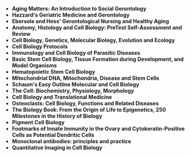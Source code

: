   <ul>
 <li><b><a target="_blank" href="https://github.com/manjunath5496/Cell-Biology-Books/blob/master/cbi(1).rar" style="text-decoration:none;">Aging Matters: An Introduction to Social Gerontology</a></b></li>
  
<li><b><a target="_blank" href="https://github.com/manjunath5496/Cell-Biology-Books/blob/master/cbi(2).rar" style="text-decoration:none;">Hazzard's Geriatric Medicine and Gerontology</a></b></li>

<li><b><a target="_blank" href="https://github.com/manjunath5496/Cell-Biology-Books/blob/master/cbi(3).rar" style="text-decoration:none;">Ebersole and Hess' Gerontological Nursing and Healthy Aging</a></b></li>
  
<li><b><a target="_blank" href="https://github.com/manjunath5496/Cell-Biology-Books/blob/master/cbi(4).pdf" style="text-decoration:none;"> Anatomy, Histology and Cell Biology: PreTest Self-Assessment and Review </a></b></li>
                               
  <li><b><a target="_blank" href="https://github.com/manjunath5496/Cell-Biology-Books/blob/master/cbi(5).pdf" style="text-decoration:none;"> Cell Biology, Genetics, Molecular Biology, Evolution and Ecology </a></b></li>  
    <li><b><a target="_blank" href="https://github.com/manjunath5496/Cell-Biology-Books/blob/master/cbi(6).pdf" style="text-decoration:none;"> Cell Biology Protocols </a></b></li> 

<li><b><a target="_blank" href="https://github.com/manjunath5496/Cell-Biology-Books/blob/master/cbi(7).pdf" style="text-decoration:none;">Immunology and Cell Biology of Parasitic Diseases</a></b></li>

<li><b><a target="_blank" href="https://github.com/manjunath5496/Cell-Biology-Books/blob/master/cbi(8).pdf" style="text-decoration:none;">Basic Stem Cell Biology, Tissue Formation during Development, and Model Organisms</a></b></li>
  
<li><b><a target="_blank" href="https://github.com/manjunath5496/Cell-Biology-Books/blob/master/cbi(9).pdf" style="text-decoration:none;">Hematopoietic Stem Cell Biology</a></b></li>
                               
<li><b><a target="_blank" href="https://github.com/manjunath5496/Cell-Biology-Books/blob/master/cbi(10).pdf" style="text-decoration:none;">Mitochondrial DNA, Mitochondria, Disease and Stem Cells</a></b></li>
  
<li><b><a target="_blank" href="https://github.com/manjunath5496/Cell-Biology-Books/blob/master/cbi(11).pdf" style="text-decoration:none;">Schaum's Easy Outline Molecular and Cell Biology</a></b></li>
                               
  <li><b><a target="_blank" href="https://github.com/manjunath5496/Cell-Biology-Books/blob/master/cbi(12).pdf" style="text-decoration:none;"> The Cell: Biochemistry, Physiology, Morphology </a></b></li>   

<li><b><a target="_blank" href="https://github.com/manjunath5496/Cell-Biology-Books/blob/master/cbi(13).pdf" style="text-decoration:none;">Cell Biology and Translational Medicine</a></b></li>

<li><b><a target="_blank" href="https://github.com/manjunath5496/Cell-Biology-Books/blob/master/cbi(14).pdf" style="text-decoration:none;">Osteoclasts: Cell Biology, Functions and Related Diseases</a></b></li>
  
<li><b><a target="_blank" href="https://github.com/manjunath5496/Cell-Biology-Books/blob/master/cbi(15).pdf" style="text-decoration:none;">The Biology Book: From the Origin of Life to Epigenetics, 250 Milestones in the History of Biology</a></b></li>
                               
<li><b><a target="_blank" href="https://github.com/manjunath5496/Cell-Biology-Books/blob/master/cbi(16).rar" style="text-decoration:none;">Pigment Cell Biology</a></b></li>
 <li><b><a target="_blank" href="https://github.com/manjunath5496/Cell-Biology-Books/blob/master/cbi(17).pdf" style="text-decoration:none;">Footmarks of Innate Immunity in the Ovary and Cytokeratin-Positive Cells as Potential Dendritic Cells</a></b></li>
  
<li><b><a target="_blank" href="https://github.com/manjunath5496/Cell-Biology-Books/blob/master/cbi(18).pdf" style="text-decoration:none;">Monoclonal antibodies: principles and practice</a></b></li>
                               
<li><b><a target="_blank" href="https://github.com/manjunath5496/Cell-Biology-Books/blob/master/cbi(19).pdf" style="text-decoration:none;">Quantitative Imaging in Cell Biology</a></b></li> 

</ul>
   

